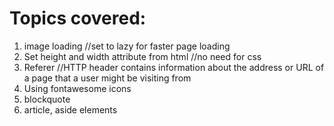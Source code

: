 # Topics covered:

1. image loading //set to lazy for faster page loading
2. Set height and width attribute from html //no need for css
3. Referer //HTTP header contains information about the address or URL of a page that a user might be visiting from
4. Using fontawesome icons
5. blockquote
6. article, aside elements

